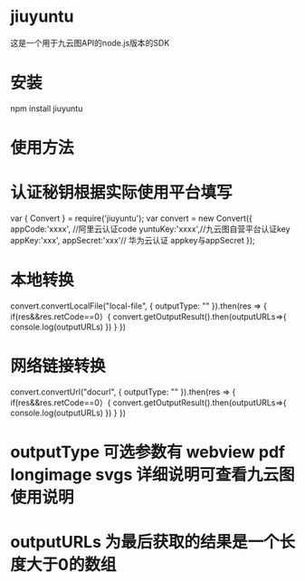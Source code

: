 # jiuyuntu
这是一个用于九云图API的node.js版本的SDK
# 安装
 npm install jiuyuntu
 
# 使用方法
 # 认证秘钥根据实际使用平台填写
var { Convert } = require('jiuyuntu');
var convert = new Convert({
appCode:'xxxx',    //阿里云认证code
yuntuKey:'xxxx',//九云图自营平台认证key
appKey:'xxx',
appSecret:'xxx'// 华为云认证 appkey与appSecret
});

 # 本地转换
convert.convertLocalFile("local-file", { outputType: "" }).then(res => {
    if(res&&res.retCode==0）{
    convert.getOutputResult().then(outputURLs=>{
             console.log(outputURLs)
    })
    }
})

 # 网络链接转换
convert.convertUrl("docurl", { outputType: "" }).then(res => {
    if(res&&res.retCode==0）{
    convert.getOutputResult().then(outputURLs=>{
             console.log(outputURLs)
    })
    }
})

 # outputType 可选参数有 webview pdf longimage svgs 详细说明可查看九云图使用说明
 # outputURLs 为最后获取的结果是一个长度大于0的数组
